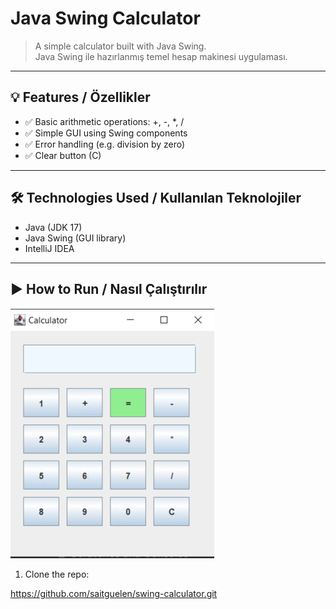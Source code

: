 # Java Swing Calculator

> A simple calculator built with Java Swing.  
> Java Swing ile hazırlanmış temel hesap makinesi uygulaması.

---

## 💡 Features / Özellikler

- ✅ Basic arithmetic operations: +, -, *, /
- ✅ Simple GUI using Swing components
- ✅ Error handling (e.g. division by zero)
- ✅ Clear button (C)

---

## 🛠️ Technologies Used / Kullanılan Teknolojiler

- Java (JDK 17)
- Java Swing (GUI library)
- IntelliJ IDEA

---

## ▶️ How to Run / Nasıl Çalıştırılır
![Calculator Screenshot](img.png)
1. Clone the repo:

https://github.com/saitguelen/swing-calculator.git


